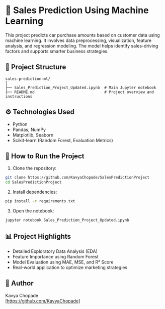 
# 🛒 Sales Prediction Using Machine Learning

This project predicts car purchase amounts based on customer data using machine learning. It involves data preprocessing, visualization, feature analysis, and regression modeling. The model helps identify sales-driving factors and supports smarter business strategies.

## 📁 Project Structure

```
sales-prediction-ml/
│
├── Sales_Prediction_Project_Updated.ipynb  # Main Jupyter notebook
├── README.md                               # Project overview and instructions
```

## ⚙️ Technologies Used

- Python
- Pandas, NumPy
- Matplotlib, Seaborn
- Scikit-learn (Random Forest, Evaluation Metrics)

## 🚀 How to Run the Project

1. Clone the repository:
```bash
git clone https://github.com/KavyaChopade/SalesPredictionProject
cd SalesPredictionProject
```

2. Install dependencies:
```bash
pip install -r requirements.txt
```

3. Open the notebook:
```bash
jupyter notebook Sales_Prediction_Project_Updated.ipynb
```

## 📊 Project Highlights

- Detailed Exploratory Data Analysis (EDA)
- Feature Importance using Random Forest
- Model Evaluation using MAE, MSE, and R² Score
- Real-world application to optimize marketing strategies

## 📝 Author

Kavya Chopade  
[https://github.com/KavyaChopade]
